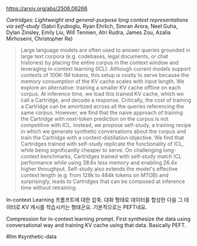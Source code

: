 https://arxiv.org/abs/2506.06266

*Cartridges: Lightweight and general-purpose long context representations via self-study* (Sabri Eyuboglu, Ryan Ehrlich, Simran Arora, Neel Guha, Dylan Zinsley, Emily Liu, Will Tennien, Atri Rudra, James Zou, Azalia Mirhoseini, Christopher Re)

> Large language models are often used to answer queries grounded in large text corpora (e.g. codebases, legal documents, or chat histories) by placing the entire corpus in the context window and leveraging in-context learning (ICL). Although current models support contexts of 100K-1M tokens, this setup is costly to serve because the memory consumption of the KV cache scales with input length. We explore an alternative: training a smaller KV cache offline on each corpus. At inference time, we load this trained KV cache, which we call a Cartridge, and decode a response. Critically, the cost of training a Cartridge can be amortized across all the queries referencing the same corpus. However, we find that the naive approach of training the Cartridge with next-token prediction on the corpus is not competitive with ICL. Instead, we propose self-study, a training recipe in which we generate synthetic conversations about the corpus and train the Cartridge with a context-distillation objective. We find that Cartridges trained with self-study replicate the functionality of ICL, while being significantly cheaper to serve. On challenging long-context benchmarks, Cartridges trained with self-study match ICL performance while using 38.6x less memory and enabling 26.4x higher throughput. Self-study also extends the model's effective context length (e.g. from 128k to 484k tokens on MTOB) and surprisingly, leads to Cartridges that can be composed at inference time without retraining.

In-context Learning 프롬프트에 대한 압축. 대화 형태로 데이터를 합성한 다음 그 데이터로 KV 캐시를 학습시키는 형태군요. 기본적으로는 PEFT네요.

<english>
Compression for in-context learning prompt. First synthesize the data using conversational way and training KV cache using that data. Basically PEFT.
</english>

#llm #synthetic-data 